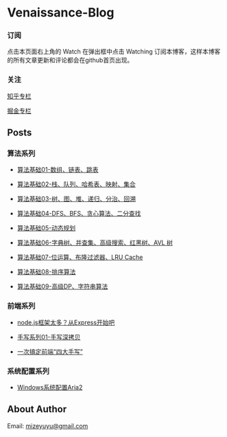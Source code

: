 # Venaissance-Blog

### 订阅

点击本页面右上角的 Watch 在弹出框中点击 Watching 订阅本博客，这样本博客的所有文章更新和评论都会在github首页出现。

### 关注

[知乎专栏](https://zhuanlan.zhihu.com/venaissance)

[掘金专栏](https://juejin.im/user/5a9e90186fb9a028c3685234/posts)

## Posts

### 算法系列

- [算法基础01-数组、链表、跳表](https://github.com/venaissance/myBlog/issues/1)

- [算法基础02-栈、队列、哈希表、映射、集合](https://github.com/venaissance/myBlog/issues/2)

- [算法基础03-树、图、堆、递归、分治、回溯](https://github.com/venaissance/myBlog/issues/3)

- [算法基础04-DFS、BFS、贪心算法、二分查找](https://github.com/venaissance/myBlog/issues/4)

- [算法基础05-动态规划](https://github.com/venaissance/myBlog/issues/5)

- [算法基础06-字典树、并查集、高级搜索、红黑树、AVL 树](https://github.com/venaissance/myBlog/issues/6)

- [算法基础07-位运算、布隆过滤器、LRU Cache](https://github.com/venaissance/myBlog/issues/7)

- [算法基础08-排序算法](https://github.com/venaissance/myBlog/issues/8)

- [算法基础09-高级DP、字符串算法](https://github.com/venaissance/myBlog/issues/9)

### 前端系列

- [node.js框架太多？从Express开始吧](https://github.com/venaissance/myBlog/issues/11)

- [手写系列01-手写深拷贝](https://github.com/venaissance/myBlog/issues/13)

- [一次搞定前端“四大手写”](https://github.com/venaissance/myBlog/issues/12)

### 系统配置系列

- [Windows系统配置Aria2](https://github.com/venaissance/myBlog/issues/10)

## About Author

Email: [mizeyuyu@gmail.com](mailto:mizeyuyu@gmail.com)
